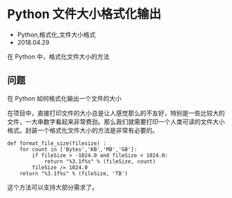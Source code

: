 # Python 文件大小格式化输出
- Python,格式化,文件大小格式
- 2018.04.29

在 Python 中，格式化文件大小的方法

## 问题

在 Python 如何格式化输出一个文件的大小

在项目中，直接打印文件的大小总是让人感觉那么的不友好，特别是一些比较大的文件，一大串数字看起来非常费劲。那么我们就需要打印一个人类可读的文件大小格式。封装一个格式化文件大小的方法是非常有必要的。

    def format_file_size(filesize) :
        for count in ['Bytes','KB','MB','GB']:
            if fileSize > -1024.0 and fileSize < 1024.0:
                return "%3.1f%s" % (fileSize, count)
            fileSize /= 1024.0
        return "%3.1f%s" % (fileSize, 'TB')

这个方法可以支持大部分需求了。
